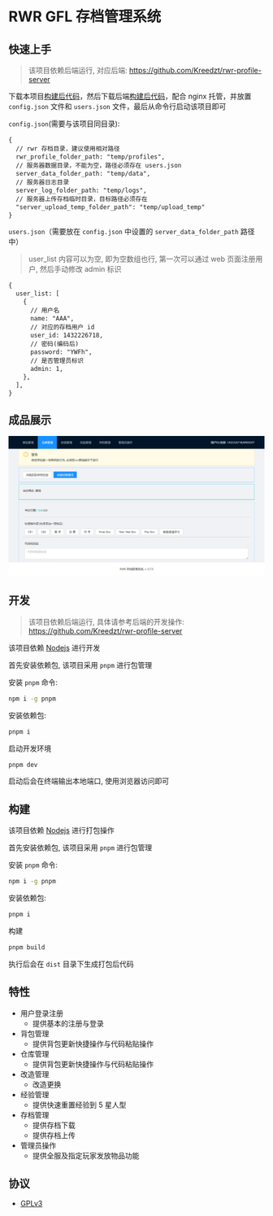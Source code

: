 # RWR GFL 存档管理系统

## 快速上手

> 该项目依赖后端运行, 对应后端: https://github.com/Kreedzt/rwr-profile-server

下载本项目[构建后代码](https://github.com/Kreedzt/rwr-profile-web/releases)，然后下载后端[构建后代码](https://github.com/Kreedzt/rwr-profile-server/releases)，配合 nginx 托管，并放置 `config.json` 文件和 `users.json` 文件，最后从命令行启动该项目即可

`config.json`(需要与该项目同目录):

```json5
{
  // rwr 存档目录，建议使用相对路径
  rwr_profile_folder_path: "temp/profiles",
  // 服务器数据目录，不能为空，路径必须存在 users.json
  server_data_folder_path: "temp/data",
  // 服务器日志目录
  server_log_folder_path: "temp/logs",
  // 服务器上传存档临时目录，目标路径必须存在
  "server_upload_temp_folder_path": "temp/upload_temp"
}
```

`users.json`（需要放在 `config.json` 中设置的 `server_data_folder_path` 路径中）

> user_list 内容可以为空, 即为空数组也行, 第一次可以通过 web 页面注册用户, 然后手动修改 admin 标识

```json5
{
  user_list: [
    {
      // 用户名
      name: "AAA",
      // 对应的存档用户 id
      user_id: 1432226718,
      // 密码(编码后)
      password: "YWFh",
      // 是否管理员标识
      admin: 1,
    },
  ],
}
```

## 成品展示

![预览图片](preview.png)

## 开发

> 该项目依赖后端运行, 具体请参考后端的开发操作: https://github.com/Kreedzt/rwr-profile-server

该项目依赖 [Nodejs](https://nodejs.org/en/) 进行开发

首先安装依赖包, 该项目采用 `pnpm` 进行包管理

安装 `pnpm` 命令:

```sh
npm i -g pnpm
```

安装依赖包:

```sh
pnpm i
```

启动开发环境

```sh
pnpm dev
```

启动后会在终端输出本地端口, 使用浏览器访问即可

## 构建

该项目依赖 [Nodejs](https://nodejs.org/en/) 进行打包操作

首先安装依赖包, 该项目采用 `pnpm` 进行包管理

安装 `pnpm` 命令:

```sh
npm i -g pnpm
```

安装依赖包:

```sh
pnpm i
```

构建

```sh
pnpm build
```

执行后会在 `dist` 目录下生成打包后代码

## 特性

- 用户登录注册
  - 提供基本的注册与登录
- 背包管理
  - 提供背包更新快捷操作与代码粘贴操作
- 仓库管理
  - 提供背包更新快捷操作与代码粘贴操作
- 改造管理
  - 改造更换
- 经验管理
  - 提供快速重置经验到 5 星人型
- 存档管理
  - 提供存档下载
  - 提供存档上传
- 管理员操作
  - 提供全服及指定玩家发放物品功能

## 协议

- [GPLv3](https://opensource.org/licenses/GPL-3.0)
